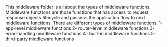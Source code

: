 This middleware folder is all about the types of middleware functions.
Middleware functions are those functions that has access to request, response objects lifecycle and passess the application flow to next middleware functions. 
There are different types of middleware functions.
1- app-level middleware functions
2- router-level middleware functions
3- error-handling middleware functions
4- built-in middleware functions
5- third-party middleware functions        